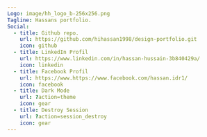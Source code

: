 ```yaml
---
Logo: image/hh_logo_b-256x256.png
Tagline: Hassans portfolio.
Social:
  - title: Github repo.
    url: https://github.com/hihassan1998/design-portfolio.git
    icon: github
  - title: LinkedIn Profil
    url: https://www.linkedin.com/in/hassan-hussain-3b840429a/
    icon: linkedin
  - title: Facebook Profil
    url: https://www.https://www.facebook.com/hassan.idr1/
    icon: facebook
  - title: Dark Mode
    url: ?action=theme
    icon: gear
  - title: Destroy Session
    url: ?action=session_destroy
    icon: gear
---
```

